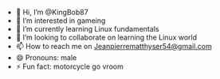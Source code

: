 - 👋 Hi, I’m @KingBob87
- 👀 I’m interested in gameing
- 🌱 I’m currently learning Linux fundamentals 
- 💞️ I’m looking to collaborate on learning the Linux world
- 📫 How to reach me on Jeanpierrematthyser54@gmail.com
- 😄 Pronouns: male
- ⚡ Fun fact: motorcycle go vroom 

<!---
KingBob87/KingBob87 is a ✨ special ✨ repository because its `README.md` (this file) appears on your GitHub profile.
You can click the Preview link to take a look at your changes.
--->
